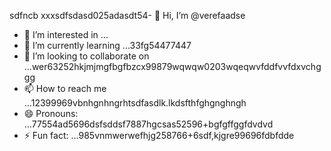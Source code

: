 sdfncb xxxsdfsdasd025adasdt54- 👋 Hi, I’m @verefaadse
- 👀 I’m interested in ...
- 🌱 I’m currently learning ...33fg54477447
- 💞️ I’m looking to collaborate on ...wer63252hkjmjmgfbgfbzcx99879wqwqw0203wqeqwvfddfvvfdxvchggg
- 📫 How to reach me ...12399969vbnhgnhngrhtsdfasdlk.lkdsfthfghgnghngh
- 😄 Pronouns: ...77554ad5696dsfsddsf7887hgcsas52596+bgfgffggfdvdvd
- ⚡ Fun fact: ...985vnmwerwefhjg258766+6sdf,kjgre99696fdbfdde
<!---65wercxvsdf GitHub profile.grbgfbfwtwfhjfhjjhf
You can click the Preview link to take a look at 45your changfsd2662dgr4
99gbvcvqafhnmg
525603vcf
nbbn66362
dvdvdv
bggfbgbgf
